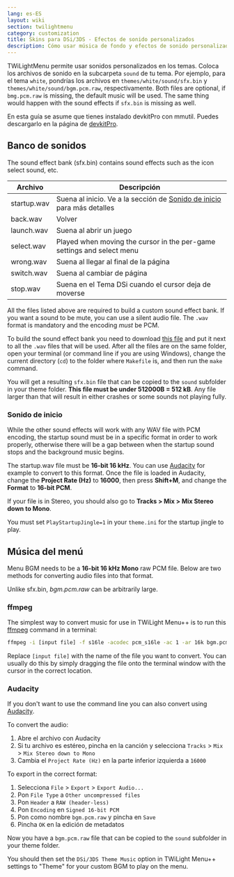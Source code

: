```yaml
---
lang: es-ES
layout: wiki
section: twilightmenu
category: customization
title: Skins para DSi/3DS - Efectos de sonido personalizados
description: Cómo usar música de fondo y efectos de sonido personalizados en las skins de DSi y 3DS de TWiLight Menu++
---
```


TWiLightMenu permite usar sonidos personalizados en los temas. Coloca los archivos de sonido en la subcarpeta `sound` de tu tema. Por ejemplo, para el tema `white`, pondrías los archivos en `themes/white/sound/sfx.bin` y `themes/white/sound/bgm.pcm.raw`, respectivamente. Both files are optional, if `bmg.pcm.raw` is missing, the default music will be used. The same thing would happen with the sound effects if `sfx.bin` is missing as well.

En esta guía se asume que tienes instalado devkitPro con mmutil. Puedes descargarlo en la página de [devkitPro](https://devkitpro.org/wiki/Getting_Started).

## Banco de sonidos
The sound effect bank (sfx.bin) contains sound effects such as the icon select sound, etc.

| Archivo     | Descripción                                                                              |
| ----------- | ---------------------------------------------------------------------------------------- |
| startup.wav | Suena al inicio. Ve a la sección de [Sonido de inicio](#startup-sound) para más detalles |
| back.wav    | Volver                                                                                   |
| launch.wav  | Suena al abrir un juego                                                                  |
| select.wav  | Played when moving the cursor in the per-game settings and select menu                   |
| wrong.wav   | Suena al llegar al final de la página                                                    |
| switch.wav  | Suena al cambiar de página                                                               |
| stop.wav    | Suena en el Tema DSi cuando el cursor deja de moverse                                    |

All the files listed above are required to build a custom sound effect bank. If you want a sound to be mute, you can use a silent audio file. The `.wav` format is mandatory and the encoding *must* be PCM.

To build the sound effect bank you need to download [this file](/assets/files/Makefile) and put it next to all the `.wav` files that will be used. After all the files are on the same folder, open your terminal (or command line if you are using Windows), change the current directory (`cd`) to the folder where `Makefile` is, and then run the `make` command.

You will get a resulting `sfx.bin` file that can be copied to the `sound` subfolder in your theme folder. **This file must be under 512000B = 512 kB**. Any file larger than that will result in either crashes or some sounds not playing fully.

### Sonido de inicio
While the other sound effects will work with any WAV file with PCM encoding, the startup sound must be in a specific format in order to work properly, otherwise there will be a gap between when the startup sound stops and the background music begins.

The startup.wav file must be **16-bit 16 kHz**. You can use [Audacity](https://www.audacityteam.org/download/) for example to convert to this format. Once the file is loaded in Audacity, change the **Project Rate (Hz)** to **16000**, then press **Shift+M**, and change the **Format** to **16-bit PCM**.

If your file is in Stereo, you should also go to **Tracks > Mix > Mix Stereo down to Mono**.

You must set `PlayStartupJingle=1` in your `theme.ini` for the startup jingle to play.


## Música del menú
Menu BGM needs to be a **16-bit 16 kHz Mono** raw PCM file. Below are two methods for converting audio files into that format.

Unlike sfx.bin, *bgm.pcm.raw* can be arbitrarily large.

### ffmpeg
The simplest way to convert music for use in TWiLight Menu++ is to run this [ffmpeg](https://ffmpeg.org) command in a terminal:

```bash
ffmpeg -i [input file] -f s16le -acodec pcm_s16le -ac 1 -ar 16k bgm.pcm.raw
```

Replace `[input file]` with the name of the file you want to convert. You can usually do this by simply dragging the file onto the terminal window with the cursor in the correct location.

### Audacity
If you don't want to use the command line you can also convert using [Audacity](https://www.audacityteam.org/download/).

To convert the audio:
1. Abre el archivo con Audacity
1. Si tu archivo es estéreo, pincha en la canción y selecciona `Tracks` > `Mix` > `Mix Stereo down to Mono`
1. Cambia el `Project Rate (Hz)` en la parte inferior izquierda a `16000`

To export in the correct format:
1. Selecciona `File` > `Export` > `Export Audio...`
1. Pon `File Type` a `Other uncompressed files`
1. Pon `Header` a `RAW (header-less)`
1. Pon `Encoding` en `Signed 16-bit PCM`
1. Pon como nombre `bgm.pcm.raw` y pincha en `Save`
1. Pincha `OK` en la edición de metadatos

Now you have a `bgm.pcm.raw` file that can be copied to the `sound` subfolder in your theme folder.

 You should then set the `DSi/3DS Theme Music` option in TWiLight Menu++ settings to "Theme" for your custom BGM to play on the menu.